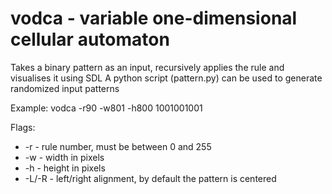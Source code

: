 # vodca - variable one-dimensional cellular automaton

Takes a binary pattern as an input, recursively applies the rule and visualises it using SDL
A python script (pattern.py) can be used to generate randomized input patterns

Example:
vodca -r90 -w801 -h800 1001001001

Flags:
 - -r    - rule number, must be between 0 and 255
 - -w    - width in pixels
 - -h    - height in pixels
 - -L/-R - left/right alignment, by default the pattern is centered
